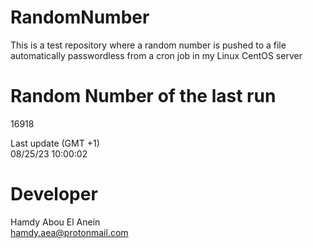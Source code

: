 # RandomNumber    
This is a test repository where a random number is pushed to a file automatically passwordless from a cron job in my Linux CentOS server    
# Random Number of the last run   
16918
      
Last update (GMT +1)    
08/25/23 10:00:02
# Developer    
Hamdy Abou El Anein   
hamdy.aea@protonmail.com
